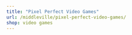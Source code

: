 ```yaml
---
title: "Pixel Perfect Video Games"
url: /middleville/pixel-perfect-video-games/
shop: video games
---
```

